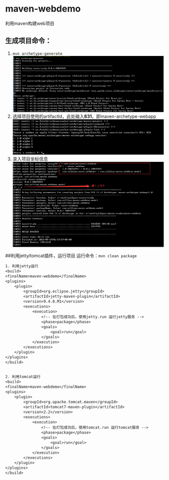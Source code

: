 maven-webdemo
===============
利用maven构建web项目


## 生成项目命令：
1. `mvn archetype:generate`
	![](doc/img/mvn_archetype_generate.png)
2. 选择项目使用的artifactId，此处输入**831**，即maven-archetype-webapp  
	![](doc/img/artifactId.png)
3. 录入项目坐标信息 
	![](doc/img/info.png)




##利用jetty/tomcat插件，运行项目
 运行命令：`mvn clean package`

	1. 利用jetty运行
	<build>
	<finalName>maven-webdemo</finalName>
	<plugins>
		<plugin>
			<groupId>org.eclipse.jetty</groupId>
			<artifactId>jetty-maven-plugin</artifactId>
			<version>9.4.0.M1</version>
			<executions>
				<execution>
					<!-- 在打包成功后，使用jetty.run 运行jetty服务 -->
					<phase>package</phase>
					<goals>
						<goal>run</goal>
					</goals>
				</execution>
			</executions>
		</plugin>
	</plugins>
	</build>
##
	2. 利用tomcat运行
	<build>
	<finalName>maven-webdemo</finalName>
	<plugins>
		<plugin>
			<groupId>org.apache.tomcat.maven</groupId>
			<artifactId>tomcat7-maven-plugin</artifactId>
			<version>2.2</version>
			<executions>
				<execution>
					<!-- 在打包成功后，使用tomcat.run 运行tomcat服务 -->
					<phase>package</phase>
					<goals>
						<goal>run</goal>
					</goals>
				</execution>
			</executions>
		</plugin>
	</plugins>
	</build>



